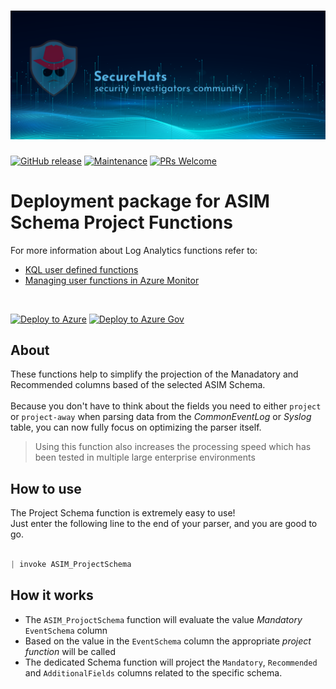 ![logo](./media/sh-banners.png)
=========
[![GitHub release](https://img.shields.io/github/release/SecureHats/Sentinel-playground.svg?style=flat-square)](https://github.com/SecureHats/Sentinel-playground/releases)
[![Maintenance](https://img.shields.io/maintenance/yes/2023.svg?style=flat-square)]()
[![PRs Welcome](https://img.shields.io/badge/PRs-welcome-brightgreen.svg?style=flat-square)](http://makeapullrequest.com)

# Deployment package for ASIM Schema Project Functions

For more information about Log Analytics functions refer to:

- [KQL user defined functions](https://docs.microsoft.com/azure/data-explorer/kusto/query/functions/user-defined-functions)
- [Managing user functions in Azure Monitor](https://docs.microsoft.com/azure/azure-monitor/logs/functions)

<br/>

[![Deploy to Azure](https://aka.ms/deploytoazurebutton)](https://portal.azure.com/#create/Microsoft.Template/uri/https%3A%2F%2Fraw.githubusercontent.com%2FSecureHats%2FASIM_ProjectSchema%2Fmain%2Fdeployment.json) [![Deploy to Azure Gov](https://aka.ms/deploytoazuregovbutton)](https://portal.azure.us/#create/Microsoft.Template/uri/https%3A%2F%2Fraw.githubusercontent.com%2FSecureHats%2FASIM_ProjectSchema%2Fmain%2Fdeployment.json)

## About

These functions help to simplify the projection of the Manadatory and Recommended columns based of the selected ASIM Schema.<br><br>
Because you don't have to think about the fields you need to either `project` or `project-away` when parsing data from the _CommonEventLog_ or _Syslog_ table, you can now fully focus on optimizing the parser itself.

> Using this function also increases the processing speed which has been tested in multiple large enterprise environments

## How to use

The Project Schema function is extremely easy to use!<br>
Just enter the following line to the end of your parser, and you are good to go.<br>

```js

| invoke ASIM_ProjectSchema

```

## How it works

- The `ASIM_ProjoctSchema` function will evaluate the value _*Mandatory*_ `EventSchema` column<br>
- Based on the value in the `EventSchema` column the appropriate _project function_ will be called
- The dedicated Schema function will project the `Mandatory`, `Recommended` and `AdditionalFields` columns related to the specific schema. <br>
